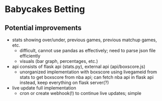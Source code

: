 # Babycakes Betting

## Potential improvements
- stats showing over/under, previous games, previous matchup games, etc.
  - difficult, cannot use pandas as effectively; need to parse json file efficiently
  - visuals (bar graph, percentages, etc.)
- api consists of flask api (stats.py), external api (api/boxscore.js)
  - unorganized implementation with boxscore using livegameid from stats to get boxscore from nba api; can fetch nba api in flask api instead, keep everything on flask server(?)
- live update full implementation
  - cron or create webhook(!) to continue live updates; simple